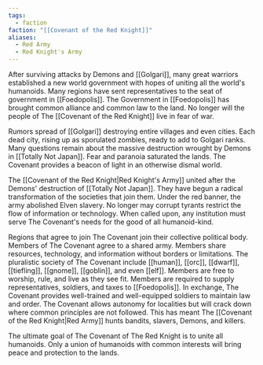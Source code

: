 ```yaml
---
tags:
  - faction
faction: "[[Covenant of the Red Knight]]"
aliases:
  - Red Army
  - Red Knight's Army
---
```

 After surviving attacks by Demons and [[Golgari]], many great warriors established a new world government with hopes of uniting all the world's humanoids. Many regions have sent representatives to the seat of government in [[Foedopolis]]. The Government in [[Foedopolis]] has brought common alliance and common law to the land. No longer will the people of The [[Covenant of the Red Knight]] live in fear of war.

Rumors spread of [[Golgari]] destroying entire villages and even cities. Each dead city, rising up as sporulated zombies, ready to add to Golgari ranks. Many questions remain about the massive destruction wrought by Demons in [[Totally Not Japan]]. Fear and paranoia saturated the lands. The Covenant provides a beacon of light in an otherwise dismal world. 

The [[Covenant of the Red Knight|Red Knight's Army]] united after the Demons' destruction of [[Totally Not Japan]]. They have begun a radical transformation of the societies that join them. Under the red banner, the army abolished Elven slavery. No longer may corrupt tyrants restrict the flow of information or technology. When called upon, any institution must serve The Covenant's needs for the good of all humanoid-kind.

Regions that agree to join The Covenant join their collective political body. Members of The Covenant agree to a shared army. Members share resources, technology, and information without borders or limitations.  The pluralistic society of The Covenant include [[human]], [[orc]], [[dwarf]], [[tiefling]], [[gnome]], [[goblin]], and even [[elf]]. Members are free to worship, rule, and live as they see fit. Members are required to supply representatives, soldiers, and taxes to [[Foedopolis]].  In exchange, The Covenant provides well-trained and well-equipped soldiers to maintain law and order.  The Covenant allows autonomy for localities but will crack down where common principles are not followed. This has meant The [[Covenant of the Red Knight|Red Army]] hunts bandits, slavers, Demons, and killers.

The ultimate goal of The Covenant of The Red Knight is to unite all humanoids. Only a union of humanoids with common interests will bring peace and protection to the lands.
